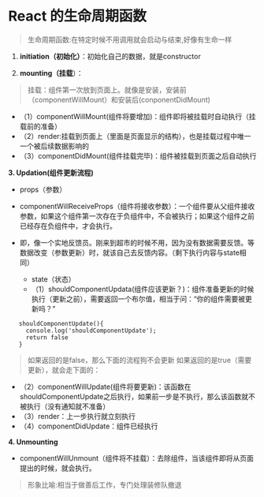 # React 的生命周期函数
> 生命周期函数:在特定时候不用调用就会启动与结束,好像有生命一样

1. **initiation（初始化）**：初始化自己的数据，就是constructor

2. **mounting（挂载**）：
> 挂载：组件第一次放到页面上。就像是安装，安装前（componentWillMount）和安装后(conponentDidMount)
  * （1）componentWillMount(组件将要增加)：组件即将被挂载时自动执行（挂载前的准备）
  * （2）render:挂载到页面上（里面是页面显示的结构），也是挂载过程中唯一一个被后续数据影响的
  * （3）componentDidMount(组件挂载完毕)：组件被挂载到页面之后自动执行

**3. Updation(组件更新流程)**
  * props（参数）
   * componentWillReceiveProps（组件将接收参数）：一个组件要从父组件接收参数，如果这个组件第一次存在于负组件中，不会被执行；如果这个组件之前已经存在负组件中，才会执行。

* 即，像一个实地反馈员。刚来到超市的时候不用，因为没有数据需要反馈。等数据改变（参数更新）时，就该自己去反馈内容。（剩下执行内容与state相同）
  * state（状态）
   * （1）shouldComponentUpdata(组件应该更新？)：组件准备更新的时候执行（更新之前），需要返回一个布尔值，相当于问：“你的组件需要被更新吗？”
   
```
   shouldComponentUpdate(){
     console.log('shouldComponentUpdate');
     return false
   }
```
> 如果返回的是false，那么下面的流程狗不会更新
> 如果返回的是true（需要更新），就会走下面的：

  * （2）componentWillUpdate(组件将要更新)：该函数在shouldComponentUpdate之后执行，如果前一步是不执行，那么该函数就不被执行（没有通知就不准备）
  * （3）render：上一步执行就立刻执行
  * （4）componentDidUpdate：组件已经执行

**4. Unmounting**
* componentWillUnmount（组件将不挂载）：去除组件，当该组件即将从页面提出的时候，就会执行。
> 形象比喻:相当于做善后工作，专门处理装修队撤退